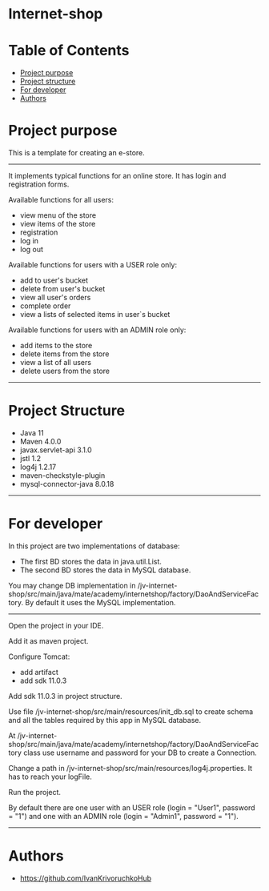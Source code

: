 # Internet-shop
# Table of Contents
* [Project purpose](#purpose)
* [Project structure](#structure)
* [For developer](#developer-start)
* [Authors](#authors)
# <a name="purpose"></a>Project purpose

This is a template for creating an e-store.
<hr>
It implements typical functions for an online store. 
It has login and registration forms.

Available functions for all users: 
* view menu of the store
* view items of the store
* registration
* log in
* log out
  
Available functions for users with a USER role only: 
* add to user's bucket
* delete from user's bucket
* view all user's orders
* complete order
* view a lists of selected items in user`s bucket

Available functions for users with an ADMIN role only:
* add items to the store
* delete items from the store
* view a list of all users
* delete users from the store

<hr>

# <a name="structure"></a>Project Structure
* Java 11
* Maven 4.0.0
* javax.servlet-api 3.1.0
* jstl 1.2
* log4j 1.2.17
* maven-checkstyle-plugin
* mysql-connector-java 8.0.18
<hr>

# <a name="developer-start"></a>For developer
In this project are two implementations of database:
* The first BD stores the data in java.util.List.
* The second BD stores the data in MySQL database.  

You may change DB implementation in /jv-internet-shop/src/main/java/mate/academy/internetshop/factory/DaoAndServiceFactory.
By default it uses the MySQL implementation.
<hr>

Open the project in your IDE.

Add it as maven project.

Configure Tomcat:
* add artifact
* add sdk 11.0.3

Add sdk 11.0.3 in project struсture.

Use file /jv-internet-shop/src/main/resources/init_db.sql to create schema and all the tables required by this app in MySQL database.

At /jv-internet-shop/src/main/java/mate/academy/internetshop/factory/DaoAndServiceFactory class use username and password for your DB to create a Connection.

Change a path in /jv-internet-shop/src/main/resources/log4j.properties. It has to reach your logFile.

Run the project.

By default there are one user with an USER role (login = "User1", password = "1") 
and one with an ADMIN role (login = "Admin1", password = "1"). 
<hr>

# <a name="authors"></a>Authors
* https://github.com/IvanKrivoruchkoHub
